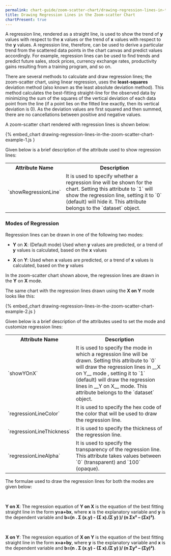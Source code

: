 ```yaml
---
permalink: chart-guide/zoom-scatter-chart/drawing-regression-lines-in-the-zoom-scatter-chart.html
title: Drawing Regression Lines in the Zoom-scatter Chart
chartPresent: true
---
```


A regression line, rendered as a straight line, is used to show the trend of __y__ values with respect to the __x__ values or the trend of __x__ values with respect to the __y__ values. A regression line, therefore, can be used to derive a particular trend from the scattered data points in the chart canvas and predict values accordingly. For example, regression lines can be used to find trends and predict future sales, stock prices, currency exchange rates, productivity gains resulting from a training program, and so on.

There are several methods to calculate and draw regression lines; the zoom-scatter chart, using linear regression, uses the __least-squares__ deviation method (also known as the least absolute deviation method). This method calculates the best-fitting straight-line for the observed data by minimizing the sum of the squares of the vertical deviation of each data point from the line (if a point lies on the fitted line exactly, then its vertical deviation is 0). As the deviation values are first squared and then summed, there are no cancellations between positive and negative values.

A zoom-scatter chart rendered with regression lines is shown below:

{% embed_chart drawing-regression-lines-in-the-zoom-scatter-chart-example-1.js }

Given below is a brief description of the attribute used to show regression lines:

<table>
  <tr>
    <th>Attribute Name</th>
    <th>Description</th>
  </tr>
  <tr>
    <td>`showRegressionLine`</td>
    <td>It is used to specify whether a regression line will be shown for the chart. Setting this attribute to `1` will show the regression line, setting it to `0` (default) will hide it. This attribute belongs to the `dataset` object.</td>
  </tr>
</table>

### Modes of Regression

Regression lines can be drawn in one of the following two modes:

*  **Y** on **X**: (Default  mode) Used when __y__ values are predicted, or a trend of __y__ values is calculated, based on the __x__ values

* **X** on **Y**: Used when __x__ values are predicted, or a trend of __x__ values is calculated, based on the __y__ values

In the zoom-scatter chart shown above, the regression lines are drawn in the **Y** on **X** mode. 

The same chart with the regression lines drawn using the **X on Y** mode looks like this:

{% embed_chart drawing-regression-lines-in-the-zoom-scatter-chart-example-2.js }

Given below is a brief description of the attributes used to set the mode and customize regression lines:

<table>
  <tr>
    <th>Attribute Name</th>
    <th>Description</th>
  </tr>
  <tr>
    <td>`showYOnX`</td>
    <td>It is used to specify the mode in which a regression line will be drawn. Setting this attribute to `0` will draw the regression lines in __X on Y__ mode , setting it to `1` (default) will draw the regression lines in __Y on X__ mode. This attribute belongs to the `dataset` object.</td>
  </tr>
  <tr>
    <td>`regressionLineColor`</td>
    <td>It is used to specify the hex code of the color that will be used to draw the regression line. </td>
  </tr>
  <tr>
    <td>`regressionLineThickness`</td>
    <td>It is used to specify the thickness of the regression line. </td>
  </tr>
  <tr>
    <td>`regressionLineAlpha`</td>
    <td>It is used to specify the transparency of the regression line. This attribute takes values between `0` (transparent) and `100` (opaque).</td>
  </tr>
</table>

<p class="text-info">

The formulae used to draw the regression lines for both the modes are given below:

<br>

**Y on X**: The regression equation of **Y on X** is the equation of the best fitting straight line in the form __y=a+bx__, where __x__ is the explanatory variable and __y__ is the dependent variable and __b=(n . Σ (x.y) - (Σ x).(Σ y) )/ (n Σx² – (Σx)²)__.

<br>

**X on Y**: The regression equation of **X on Y** is the equation of the best fitting straight line in the form __x=a+by__, where __y__ is the explanatory variable and __x__ is the dependent variable and __b=(n . Σ (x.y) - (Σ x).(Σ y) )/ (n Σy² – (Σy)²)__.

</p>
